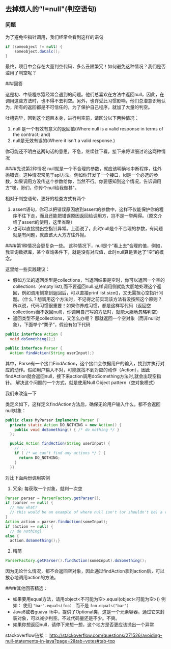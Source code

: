 ## 去掉烦人的“!=null"(判空语句)

### 问题
为了避免空指针调用，我们经常会看到这样的语句
```java
if (someobject != null) {
    someobject.doCalc();
}
```
最终，项目中会存在大量判空代码，多么丑陋繁冗！如何避免这种情况？我们是否滥用了判空呢？

###回答

这是初、中级程序猿经常会遇到的问题。他们总喜欢在方法中返回null，因此，在调用这些方法时，也不得不去判空。另外，也许受此习惯影响，他们总潜意识地认为，所有的返回都是不可信任的，为了保护自己程序，就加了大量的判空。

吐槽完毕，回到这个题目本身，进行判空前，请区分以下两种情况：

1. null 是一个有效有意义的返回值(Where null is a valid response in terms of the contract; and)
2. null是无效有误的(Where it isn't a valid response.)

你可能还不明白这两句话的意思，不急，继续往下看，接下来将详细讨论这两种情况

####先说第2种情况
null就是一个不合理的参数，就应该明确地中断程序，往外抛错误。这种情况常见于api方法。例如你开发了一个接口，id是一个必选的参数，如果调用方没传这个参数给你，当然不行。你要感知到这个情况，告诉调用方“嘿，哥们，你传个null给我做甚"。

相对于判空语句，更好的检查方式有两个

1. assert语句，你可以把错误原因放到assert的参数中，这样不仅能保护你的程序不往下走，而且还能把错误原因返回给调用方，岂不是一举两得。（原文介绍了assert的使用，这里省略）
2. 也可以直接抛出空指针异常。上面说了，此时null是个不合理的参数，有问题就是有问题，就应该大大方方往外抛。

####第1种情况会更复杂一些。
这种情况下，null是个”看上去“合理的值，例如，我查询数据库，某个查询条件下，就是没有对应值，此时null算是表达了“空”的概念。

这里给一些实践建议：

-  假如方法的返回类型是collections，当返回结果是空时，你可以返回一个空的collections（empty list),而不要返回null.这样调用侧就能大胆地处理这个返回，例如调用侧拿到返回后，可以直接print list.size()，又无需担心空指针问题。（什么？想调用这个方法时，不记得之前实现该方法有没按照这个原则？所以说，代码习惯很重要！如果你养成习惯，都是这样写代码（返回空collections而不返回null)，你调用自己写的方法时，就能大胆地忽略判空）
-  返回类型不是collections，又怎么办呢？
那就返回一个空对象（而非null对象），下面举个“栗子”，假设有如下代码

```java
public interface Action {
  void doSomething();}

public interface Parser {
  Action findAction(String userInput);}
```

其中，Parse有一个接口FindAction，这个接口会依据用户的输入，找到并执行对应的动作。假如用户输入不对，可能就找不到对应的动作（Action），因此findAction就会返回null，接下来action调用doSomething方法时,就会出现空指针。
解决这个问题的一个方式，就是使用Null Object pattern（空对象模式）

我们来改造一下

类定义如下，这样定义findAction方法后，确保无论用户输入什么，都不会返回null对象：
```java
public class MyParser implements Parser {
  private static Action DO_NOTHING = new Action() {
    public void doSomething() { /* do nothing */ }
  };

  public Action findAction(String userInput) {
    // ...
    if ( /* we can't find any actions */ ) {
      return DO_NOTHING;
    }
  }}
```

对比下面两份调用实例
1. 冗余:  每获取一个对象，就判一次空
```java
Parser parser = ParserFactory.getParser();
if (parser == null) {
  // now what?
  // this would be an example of where null isn't (or shouldn't be) a valid response
}
Action action = parser.findAction(someInput);
if (action == null) {
  // do nothing} 
else {
  action.doSomething();}
```

2. 精简
```java
ParserFactory.getParser().findAction(someInput).doSomething();
```
因为无论什么情况，都不会返回空对象，因此通过findAction拿到action后，可以放心地调用action的方法。



####其他回答精选：
- 如果要用equal方法，请用object<不可能为空>.equal(object<可能为空>))
例如：
使用
`"bar".equals(foo) `
而不是
`foo.equals("bar") `
- Java8或者guava lib中，提供了Optional类，这是一个元素容器，通过它来封装对象，可以减少判空。不过代码量还是不少。不爽。
- 如果你想返回null，请停下来想一想，这个地方是否更应该抛出一个异常

stackoverflow链接：
http://stackoverflow.com/questions/271526/avoiding-null-statements-in-java?page=2&tab=votes#tab-top
